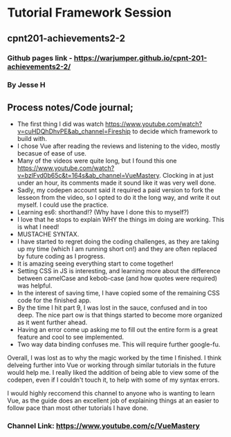 # Tutorial Framework Session
## cpnt201-achievements2-2
### Github pages link - https://warjumper.github.io/cpnt-201-achievements2-2/

### By Jesse H

## Process notes/Code journal;
- The first thing I did was watch https://www.youtube.com/watch?v=cuHDQhDhvPE&ab_channel=Fireship to decide which framework to build with.
- I chose Vue after reading the reviews and listening to the video, mostly becasue of ease of use.
- Many of the videos were quite long, but I found this one https://www.youtube.com/watch?v=bzlFvd0b65c&t=164s&ab_channel=VueMastery. Clocking in at just under an hour, its comments made it sound like it was very well done.
- Sadly, my codepen account said it required a paid version to fork the lesseon from the video, so I opted to do it the long way, and write it out myself. I could use the practice.
- Learning es6: shorthand!? (Why have I done this to myself?)
- I love that he stops to explain WHY the things im doing are working. This is what I need!
- MUSTACHE SYNTAX.
- I have started to regret doing the coding challenges, as they are taking up my time (which I am running short on!) and they are often replaced by future coding as I progress.
- It is amazing seeing everything start to come together!
- Setting CSS in JS is interesting, and learning more about the difference between camelCase and kebob-case (and how quotes were required) was helpful.
- In the interest of saving time, I have copied some of the remaining CSS code for the finished app.
- By the time I hit part 9, I was lost in the sauce, confused and in too deep. The nice part ow is that things started to become more organized as it went further ahead.
- Having an error come up asking me to fill out the entire form is a great feature and cool to see implemented.
- Two way data binding confuses me. This will require further google-fu.

Overall, I was lost as to why the magic worked by the time I finished. I think delveing further into Vue or working through similar tutorials in the future would help me. I really liked the addition of being able to view some of the codepen, even if I couldn't touch it, to help with some of my syntax errors.

I would highly reccomend this channel to anyone who is wanting to learn Vue, as the guide does an excellent job of explaining things at an easier to follow pace than most other tutorials I have done.

### Channel Link: https://www.youtube.com/c/VueMastery